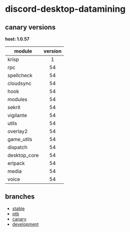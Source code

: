 # discord-desktop-datamining

## canary versions

**host: 1.0.57**

| module | version |
| ------ | :-----: |
| krisp | 1 |
| rpc | 54 |
| spellcheck | 54 |
| cloudsync | 54 |
| hook | 54 |
| modules | 54 |
| sekrit | 54 |
| vigilante | 54 |
| utils | 54 |
| overlay2 | 54 |
| game_utils | 54 |
| dispatch | 54 |
| desktop_core | 54 |
| erlpack | 54 |
| media | 54 |
| voice | 54 |

## branches

- [stable](https://github.com/OpenAsar/discord-desktop-datamining/tree/stable)
- [ptb](https://github.com/OpenAsar/discord-desktop-datamining/tree/ptb)
- [canary](https://github.com/OpenAsar/discord-desktop-datamining/tree/canary)
- [development](https://github.com/OpenAsar/discord-desktop-datamining/tree/development)